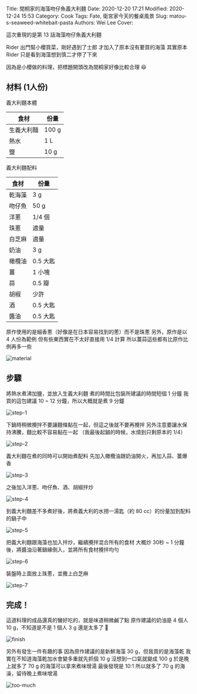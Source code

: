 Title: 間桐家的海藻吻仔魚義大利麵
Date: 2020-12-20 17:21
Modified: 2020-12-24 15:53
Category: Cook
Tags: Fate, 衛宮家今天的餐桌風景
Slug: matou-s-seaweed-whitebait-pasta
Authors: Wei Lee
Cover:

這次重現的是第 13 話海藻吻仔魚義大利麵

<!--more-->

Rider 出門幫小櫻買菜，剛好遇到了士郎
才加入了原本沒有要買的海藻
其實原本 Rider 只是看到海藻想到慎二才停了下來

因為是小櫻做的料理，把標題開頭改為間桐家好像比較合理 😆

## 材料 (1人份)
義大利麵本體

| 食材 | 份量 |
|---|---|
| 生義大利麵 | 100 g |
| 熱水 | 1 L |
| 鹽 | 10 g|

義大利麵配料

| 食材 | 份量 |
|---|---|
| 乾海藻 | 3 g |
| 吻仔魚 | 50 g |
| 洋蔥 | 1/4 個 |
| 珠蔥 | 適量 |
| 白芝麻 | 適量 |
| 奶油 | 3 g |
| 橄欖油 | 0.5 大匙 |
| 薑 | 1 小塊 |
| 蒜 | 0.5 瓣 |
| 胡椒 | 少許 |
| 酒 | 0.5 大匙 |
| 醬油 | 0.5 大匙 |

原作使用的是細香蔥（好像是在日本容易找到的蔥）而不是珠蔥
另外，原作是以 4 人份為範例
但有些東西實在不太好直接用 1/4 計算
所以薑蒜這些都有比原作比例再多一些

![material]({static}/images/post-images/2020-matou-s-seaweed-whitebait-pasta/material.jpeg)

## 步驟
將熱水煮沸加鹽，並放入生義大利麵
煮的時間比包裝所建議的時間短個 1 分鐘
我買的這包建議 10 ~ 12 分鐘，所以大概就是煮 9 分鐘

![step-1]({static}/images/post-images/2020-matou-s-seaweed-whitebait-pasta/step-1.jpeg)

下鍋時稍微攪拌不要讓麵條黏在一起，但這之後就不要再攪拌
另外注意要讓水保持沸騰，麵比較不容易黏在一起
（我最後起鍋的時候，水燒到只剩原本的 1/4）

![step-2]({static}/images/post-images/2020-matou-s-seaweed-whitebait-pasta/step-2.jpeg)

義大利麵在煮的同時可以開始煮配料
先加入橄欖油跟奶油開火，再加入蒜、薑爆香

![step-3]({static}/images/post-images/2020-matou-s-seaweed-whitebait-pasta/step-3.jpeg)

之後加入洋蔥、吻仔魚、酒、胡椒拌炒

![step-4]({static}/images/post-images/2020-matou-s-seaweed-whitebait-pasta/step-4.jpeg)

到義大利麵差不多煮好後，將煮義大利的水撈一湯匙（約 80 cc）的份量加到配料的鍋子中

![step-5]({static}/images/post-images/2020-matou-s-seaweed-whitebait-pasta/step-5.jpeg)

把義大利麵跟海藻也加入拌炒，繼續攪拌混合所有的食材
大概炒 30秒 ~ 1 分鐘後，將醬油沿著鍋緣倒入，並將所有食材攪拌均勻

![step-6]({static}/images/post-images/2020-matou-s-seaweed-whitebait-pasta/step-6.jpeg)

裝盤時上面放上珠蔥，並撒上白芝麻

![step-7]({static}/images/post-images/2020-matou-s-seaweed-whitebait-pasta/step-7.jpeg)

## 完成！
這道料理的成品還真的蠻好吃的，就是味道稍微鹹了點
原作建議的奶油是 4 個人 10 g，不知道是不是 1 個人 3 g 還是太多了 🤔

![finish]({static}/images/post-images/2020-matou-s-seaweed-whitebait-pasta/finish.jpeg)

另外有發生一件有趣的事
因為原作建議的是新鮮海藻 30 g，但我買的是海藻乾
我實在不知道海藻乾加水會變多重就先抓個 10 g
沒想到一口氣就變成 100 g
於是晚上就多了 70 g 的海藻可以拿來煮味增湯
最後發現是 10:1 所以就多了 70 g 的海澡，留待晚上煮味增湯

![too-much]({static}/images/post-images/2020-matou-s-seaweed-whitebait-pasta/too-much.jpeg)
